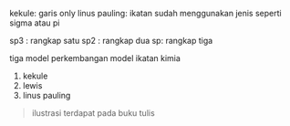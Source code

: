 kekule: garis only
linus pauling: ikatan sudah menggunakan jenis seperti sigma atau pi

sp3 : rangkap satu
sp2 : rangkap dua
sp: rangkap tiga

tiga model perkembangan model ikatan kimia
1. kekule
2. lewis
3. linus pauling

> ilustrasi terdapat pada buku tulis

